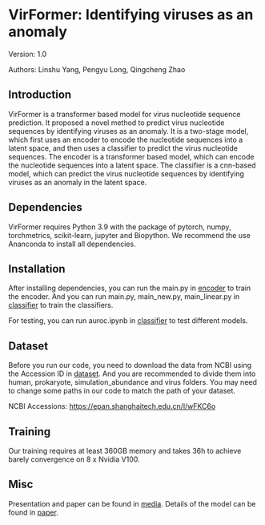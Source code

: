 # VirFormer: Identifying viruses as an anomaly

Version: 1.0

Authors: Linshu Yang, Pengyu Long, Qingcheng Zhao


## Introduction

VirFormer is a transformer based model for virus nucleotide sequence prediction. It proposed a novel method to predict virus nucleotide sequences by identifying viruses as an anomaly. It is a two-stage model, which first uses an encoder to encode the nucleotide sequences into a latent space, and then uses a classifier to predict the virus nucleotide sequences. The encoder is a transformer based model, which can encode the nucleotide sequences into a latent space. The classifier is a cnn-based model, which can predict the virus nucleotide sequences by identifying viruses as an anomaly in the latent space.


## Dependencies

VirFormer requires Python 3.9 with the package of pytorch, numpy, torchmetrics, scikit-learn, jupyter and Biopython. We recommend the use Ananconda to install all dependencies.



## Installation

After installing dependencies, you can run the main.py in [encoder](encoder) to train the encoder. And you can run main.py, main_new.py, main_linear.py in [classifier](classifier) to train the classifiers. 

For testing, you can run auroc.ipynb in [classifier](classifier) to test different models.



## Dataset

Before you run our code, you need to download the data from NCBI using the Accession ID in [dataset](dataset). And you are recommended to divide them into human, prokaryote, simulation_abundance and virus folders. You may need to change some paths in our code to match the path of your dataset.

NCBI Accessions: https://epan.shanghaitech.edu.cn/l/wFKC6o

## Training

Our training requires at least 360GB memory and takes 36h to achieve barely convergence on 8 x Nvidia V100. 

## Misc

Presentation and paper can be found in [media](media). Details of the model can be found in [paper](media/final_report.pdf).


